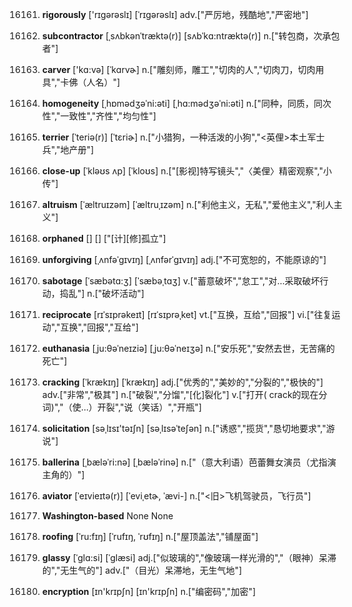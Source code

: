 16161. **rigorously**
['rɪɡərəslɪ]  [ˈrɪɡərəslɪ]
adv.["严厉地，残酷地","严密地"]  

16162. **subcontractor**
[ˌsʌbkənˈtræktə(r)]  [sʌbˈkɑ:ntræktə(r)]
n.["转包商，次承包者"]  

16163. **carver**
['kɑ:və]  [ˈkɑrvɚ]
n.["雕刻师，雕工","切肉的人","切肉刀，切肉用具","卡佛（人名）"]  

16164. **homogeneity**
[ˌhɒmədʒəˈni:əti]  [ˌhɑ:mədʒəˈni:əti]
n.["同种，同质，同次性","一致性","齐性","均匀性"]  

16165. **terrier**
[ˈteriə(r)]  [ˈtɛriɚ]
n.["小猎狗，一种活泼的小狗","<英俚>本土军士兵","地产册"]  

16166. **close-up**
[ˈkləʊs ʌp]  [ˈkloʊs]
n.["[影视]特写镜头","〈美俚〉精密观察","小传"]  

16167. **altruism**
[ˈæltruɪzəm]  [ˈæltruˌɪzəm]
n.["利他主义，无私","爱他主义","利人主义"]  

16168. **orphaned**
[]  []
["[计][修]孤立"]  

16169. **unforgiving**
[ˌʌnfəˈgɪvɪŋ]  [ˌʌnfərˈgɪvɪŋ]
adj.["不可宽恕的，不能原谅的"]  

16170. **sabotage**
[ˈsæbətɑ:ʒ]  [ˈsæbəˌtɑʒ]
v.["蓄意破坏","怠工","对…采取破坏行动，捣乱"]  n.["破坏活动"]  

16171. **reciprocate**
[rɪˈsɪprəkeɪt]  [rɪˈsɪprəˌket]
vt.["互换，互给","回报"]  vi.["往复运动","互换","回报","互给"]  

16172. **euthanasia**
[ˌju:θəˈneɪziə]  [ˌju:θəˈneɪʒə]
n.["安乐死","安然去世，无苦痛的死亡"]  

16173. **cracking**
[ˈkrækɪŋ]  [ˈkrækɪŋ]
adj.["优秀的","美妙的","分裂的","极快的"]  adv.["非常","极其"]  n.["破裂","分馏","[化]裂化"]  v.["打开( crack的现在分词)","（使…）开裂","说（笑话）","开瓶"]  

16174. **solicitation**
[səˌlɪsɪ'təɪʃn]  [səˌlɪsəˈteʃən]
n.["诱惑","揽货","恳切地要求","游说"]  

16175. **ballerina**
[ˌbæləˈri:nə]  [ˌbæləˈrinə]
n.["（意大利语）芭蕾舞女演员（尤指演主角的）"]  

16176. **aviator**
[ˈeɪvieɪtə(r)]  [ˈeviˌetɚ, ˈævi-]
n.["<旧>飞机驾驶员，飞行员"]  

16177. **Washington-based**
None
None

16178. **roofing**
[ˈru:fɪŋ]  [ˈrufɪŋ, ˈrʊfɪŋ]
n.["屋顶盖法","铺屋面"]  

16179. **glassy**
[ˈglɑ:si]  [ˈglæsi]
adj.["似玻璃的","像玻璃一样光滑的","（眼神）呆滞的","无生气的"]  adv.["（目光）呆滞地，无生气地"]  

16180. **encryption**
[ɪn'krɪpʃn]  [ɪn'krɪpʃn]
n.["编密码","加密"]  

